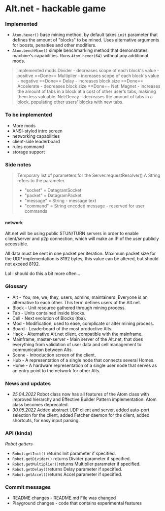 # Alt.net - hackable game

### Implemented
- ``Atom.hexer()`` base mining method, by default takes ``init`` parameter that defines the amount of "blocks" to be mined. Uses alternative arguments for boosts, penalties and other modifiers.
- ``Atom.benchMine()`` simple benchmarking method that demonstrates machine's capabilities. Runs ``Atom.hexer(64)`` without any additional mods.

> Implemented mods
> Divider - decreases scope of each block's value - positive ==Done==
> Multiplier - increases scope of each block's value - negative ==Done==
> Delay - increases block size ==Done==
> Accelerate - decreases block size ==Done==
> Net: Magnet - increases the amount of tabs in a block at a cost of other user's tabs, makinng them less valuable.
> Net:Decay - decreases the amount of tabs in a block, populating other users' blocks with new tabs.

### To be implemented
- More mods
- ANSI-styled intro screen
- networking capabilities
- client-side leaderboard
- rules command
- storage support

### Side notes
>Temporary list of parameters for the Server.requestResolver()
>A String refers to the parameter.
>- "socket" = DatagramSocket
>- "packet" = DatagramPacket
>- "message" = String - message text
>- "command" = String encoded message - reserved for user commands
#### network
Alt.net will be using public STUN/TURN servers in order to enable client/server and p2p connection, which will make an IP of the user publicly accessible.

All data must be sent in one packet per iteration. Maximum packet size for the UDP implementation is 8192 bytes, this value can be altered, but should not exceed 8192.

Lol i should do this a bit more often...

### Glossary
- Alt - You, me, we, they, users, admins, maintainers. Everyone is an alternative to each other. This term defines users of the Alt.net.
- Block - Unit resource gathered through mining process.
- Tab - Units contained inside blocks.
- Cell - Next evolution of Blocks (tba).
- Mod - Modification, used to ease, complicate or alter mining process.
- Board - Leaderboard of the most productive Alts.
- Hack - Alternative Alt.net client, compatible with the mainframe.
- Mainframe, master-server - Main server of the Alt.net, that does everything from validation of user data and cell management to communication between Alts.
- Scene - Introduction screen of the client.
- Hub - A representation of a single node that connects several Homes.
- Home - A hardware representation of a single user node that serves as an entry point to the network for other Alts.

### News and updates
- *25.04.2022* Robot class now has all features of the Atom class with improved hierarchy and Effective Builder Pattern implementation. Atom class becomes deprecated.
- *30.05.2022* Added abstract UDP client and server, added auto-port selection for the client, added Fetcher daemon for the client, added shortcuts, for easy input parsing. 

### API (kinda)
*Robot getters*
- `Robot.getInit()`  returns Init parameter if specified.
- `Robot.getDivider()` returns Divider parameter if specified.
- `Robot.getMultiplier()`returns Multiplier parameter if specified.
- `Robot.getDelay()`returns Delay parameter if specified.
- `Robot.getAccel()`returns Accel parameter if specified.

### Commit messages
- README changes - README.md File was changed
- Playground changes - code that contains experimental features